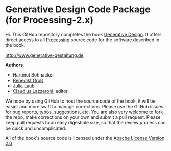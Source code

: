 Generative Design Code Package (for Processing-2.x)
===========================

Hi. This GitHub repository completes the book [Generative Design](http://www.generative-gestaltung.de). It offers direct access to all [Processing](http://processing.org/) source code for the software described in the book.

http://www.generative-gestaltung.de

**Authors**
- Hartmut Bohnacker
- [Benedikt Groß](http://benedikt-gross.de)
- [Julia Laub](http://www.onformative.com/)
- [Claudius Lazzeroni](http://www.lazzeroni.de/), editor

We hope by using GitHub to host the source code of the book, it will be easier and more swift to manage corrections. Please use the GitHub issues for bug reports, typos, suggestions, etc. You are also very welcome to fork the repo, make corrections on your own and submit a pull request. Please keep pull requests to an easy digestible size, so that the review process can be quick and uncomplicated.

All of the book's source code is licensed under the [Apache License Version 2.0](http://www.apache.org/licenses/LICENSE-2.0)
